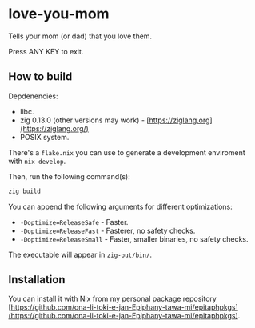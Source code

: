 # love-you-mom

Tells your mom (or dad) that you love them.

Press ANY KEY to exit.

## How to build

Depdenencies:

- libc.
- zig 0.13.0 (other versions may work) - [https://ziglang.org](https://ziglang.org/)
- POSIX system.

There's a `flake.nix` you can use to generate a development enviroment with
`nix develop`.

Then, run the following command(s):

```sh
zig build
```

You can append the following arguments for different optimizations:

- `-Doptimize=ReleaseSafe` - Faster.
- `-Doptimize=ReleaseFast` - Fasterer, no safety checks.
- `-Doptimize=ReleaseSmall` - Faster, smaller binaries, no safety checks.

The executable will appear in `zig-out/bin/`.

## Installation

You can install it with Nix from my personal package repository
[https://github.com/ona-li-toki-e-jan-Epiphany-tawa-mi/epitaphpkgs](https://github.com/ona-li-toki-e-jan-Epiphany-tawa-mi/epitaphpkgs).
